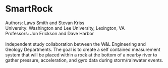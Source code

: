 # SmartRock

Authors: Laws Smith and Stevan Kriss\
University: Washington and Lee University, Lexington, VA\
Professors: Jon Erickson and Dave Harbor\
  \
Independent study collaboration between the W&L Engineering and Geology Departments.  The goal is to create a self contained measurement system that will be placed within a rock at the bottom of a nearby river to gather pressure, acceleration, and gyro data during storm/rainwater events.
